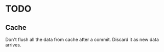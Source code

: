 # TODO

## Cache

Don't flush all the data from cache after a commit. Discard it as new data
arrives.
